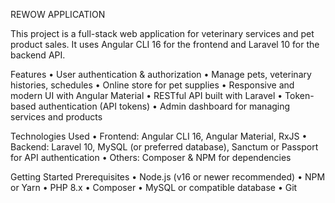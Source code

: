 REWOW APPLICATION

This project is a full-stack web application for veterinary services and pet product sales. It uses Angular CLI 16 for the frontend and Laravel 10 for the backend API.

Features
•	User authentication & authorization
•	Manage pets, veterinary histories, schedules
•	Online store for pet supplies
•	Responsive and modern UI with Angular Material
•	RESTful API built with Laravel
•	Token-based authentication (API tokens)
•	Admin dashboard for managing services and products

Technologies Used
•	Frontend: Angular CLI 16, Angular Material, RxJS
•	Backend: Laravel 10, MySQL (or preferred database), Sanctum or Passport for API authentication
•	Others: Composer & NPM for dependencies

Getting Started
Prerequisites
•	Node.js (v16 or newer recommended)
•	NPM or Yarn
•	PHP 8.x
•	Composer
•	MySQL or compatible database
•	Git
